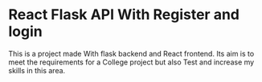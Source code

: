 # React Flask API With Register and login 

This is a project made With flask backend and React frontend. Its aim is to meet the requirements for a College project but also Test and increase my skills in this area. 